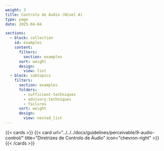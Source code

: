 ```yaml
---
weight: 3
title: Controlo de Áudio (Nível A)
type: page
date: 2025-04-04

sections:
  - block: collection
    id: examples
    content:
      filters:
        section: examples
      sort: weight
      design:
        view: list
  - block: subtopics
    filters:
      section: examples
      folders: 
        - sufficient-techniques
        - advisory-techniques
        - failures
      sort: weight
      design:
        view: nested_list
---
```

{{< cards >}}
  {{< card url="../../../docs/guidelines/perceivable/9-audio-control/" title="Diretrizes de Controlo de Áudio" icon="chevron-right" >}}
{{< /cards >}}